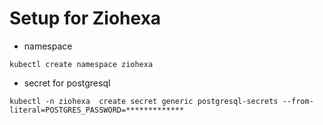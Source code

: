 
# Setup for Ziohexa

* namespace

```shell
kubectl create namespace ziohexa
```
* secret for postgresql

```shell
kubectl -n ziohexa  create secret generic postgresql-secrets --from-literal=POSTGRES_PASSWORD=*************
```